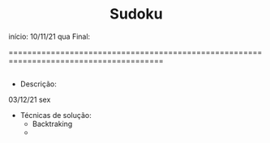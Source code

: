 <h1 style="text-align:center">Sudoku</h1>

início: 10/11/21 qua    Final: 

=======================================================================================

<h2><u></u></h2> 

- Descrição:



03/12/21 sex

- Técnicas de solução:
  - Backtraking
  - 
